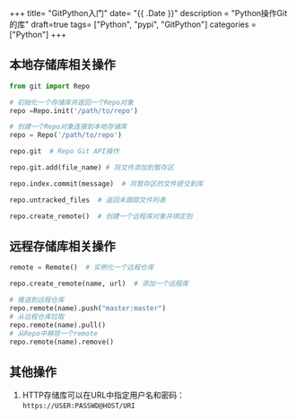 +++
title= "GitPython入门"
date= "{{ .Date }}"
description = "Python操作Git的库"
draft=true
tags= ["Python", "pypi", "GitPython"] 
categories = ["Python"]
+++

## 本地存储库相关操作

```python
from git import Repo

# 初始化一个存储库并返回一个Repo对象
repo =Repo.init('/path/to/repo')

# 创建一个Repo对象连接到本地存储库
repo = Repo('/path/to/repo')

repo.git  # Repo Git API操作

repo.git.add(file_name) # 将文件添加到暂存区

repo.index.commit(message)  # 将暂存区的文件提交到库

repo.untracked_files  # 返回未跟踪文件列表

repo.create_remote()  # 创建一个远程库对象并绑定到
```



## 远程存储库相关操作

```python
remote = Remote()  # 实例化一个远程仓库

repo.create_remote(name, url)  # 添加一个远程库

# 推送到远程仓库
repo.remote(name).push("master:master")  
# 从远程仓库拉取
repo.remote(name).pull()
# 从Repo中移除一个remote
repo.remote(name).remove()  

```



## 其他操作

1. HTTP存储库可以在URL中指定用户名和密码： `https://USER:PASSWD@HOST/URI`
